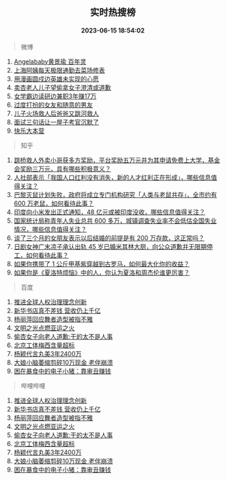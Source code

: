 <div align="center"><h2>实时热搜榜</h2><h4>2023-06-15 18:54:02</h4></div>

> 微博  

1. [Angelababy黄景瑜 百年灵](https://s.weibo.com/weibo?q=Angelababy%E9%BB%84%E6%99%AF%E7%91%9C%20%E7%99%BE%E5%B9%B4%E7%81%B5&t=31&band_rank=1&Refer=top)<br />
2. [上海阿姨每天极限通勤去菜场修表](https://s.weibo.com/weibo?q=%23%E4%B8%8A%E6%B5%B7%E9%98%BF%E5%A7%A8%E6%AF%8F%E5%A4%A9%E6%9E%81%E9%99%90%E9%80%9A%E5%8B%A4%E5%8E%BB%E8%8F%9C%E5%9C%BA%E4%BF%AE%E8%A1%A8%23&t=31&band_rank=2&Refer=top)<br />
3. [用漫画圆戍边英雄未实现的心愿](https://s.weibo.com/weibo?q=%23%E7%94%A8%E6%BC%AB%E7%94%BB%E5%9C%86%E6%88%8D%E8%BE%B9%E8%8B%B1%E9%9B%84%E6%9C%AA%E5%AE%9E%E7%8E%B0%E7%9A%84%E5%BF%83%E6%84%BF%23&t=31&band_rank=3&Refer=top)<br />
4. [卖杏老人儿子望偷拿女子澄清或道歉](https://s.weibo.com/weibo?q=%23%E5%8D%96%E6%9D%8F%E8%80%81%E4%BA%BA%E5%84%BF%E5%AD%90%E6%9C%9B%E5%81%B7%E6%8B%BF%E5%A5%B3%E5%AD%90%E6%BE%84%E6%B8%85%E6%88%96%E9%81%93%E6%AD%89%23&t=31&band_rank=4&Refer=top)<br />
5. [女学霸边读研边兼职3年赚17万](https://s.weibo.com/weibo?q=%23%E5%A5%B3%E5%AD%A6%E9%9C%B8%E8%BE%B9%E8%AF%BB%E7%A0%94%E8%BE%B9%E5%85%BC%E8%81%8C3%E5%B9%B4%E8%B5%9A17%E4%B8%87%23&t=31&band_rank=5&Refer=top)<br />
6. [过度打扮的女友和随意的男友](https://s.weibo.com/weibo?q=%E8%BF%87%E5%BA%A6%E6%89%93%E6%89%AE%E7%9A%84%E5%A5%B3%E5%8F%8B%E5%92%8C%E9%9A%8F%E6%84%8F%E7%9A%84%E7%94%B7%E5%8F%8B&t=31&band_rank=6&Refer=top)<br />
7. [儿子火场救人后爸爸又跳河救人](https://s.weibo.com/weibo?q=%23%E5%84%BF%E5%AD%90%E7%81%AB%E5%9C%BA%E6%95%91%E4%BA%BA%E5%90%8E%E7%88%B8%E7%88%B8%E5%8F%88%E8%B7%B3%E6%B2%B3%E6%95%91%E4%BA%BA%23&t=31&band_rank=7&Refer=top)<br />
8. [面试三句话让一屋子考官沉默了](https://s.weibo.com/weibo?q=%E9%9D%A2%E8%AF%95%E4%B8%89%E5%8F%A5%E8%AF%9D%E8%AE%A9%E4%B8%80%E5%B1%8B%E5%AD%90%E8%80%83%E5%AE%98%E6%B2%89%E9%BB%98%E4%BA%86&t=31&band_rank=8&Refer=top)<br />
9. [快乐大本营](https://s.weibo.com/weibo?q=%E5%BF%AB%E4%B9%90%E5%A4%A7%E6%9C%AC%E8%90%A5&t=31&band_rank=9&Refer=top)<br />

> 知乎  

1. [跳桥救人外卖小哥获多方奖励，平台奖励五万元并为其申请免费上大学，基金会奖励三万元，具有哪些积极意义？](https://www.zhihu.com/question/606578224)<br />
2. [人社部表示「我国人口红利没有消失，新的人才红利正在形成」，哪些信息值得关注？](https://www.zhihu.com/question/606658603)<br />
3. [巴黎灭鼠计划失败，政府将成立专门机构研究「人类与老鼠共存」，全市约有 600 万老鼠，如何看待此事？](https://www.zhihu.com/question/606715659)<br />
4. [印度向小米发出正式通知，48 亿元或被印度没收，哪些信息值得关注？](https://www.zhihu.com/question/606368662)<br />
5. [国家统计局称青年人失业总共 600 多万，城镇调查失业率不会低估全国失业情况，哪些信息值得关注？](https://www.zhihu.com/question/606734121)<br />
6. [谈了三个月的女朋友表示以后结婚的前提是有 200 万存款，这正常吗？](https://www.zhihu.com/question/606083432)<br />
7. [日剧女神广末凉子承认出轨 45 岁已婚米其林大厨，向公众道歉并无限期停工，如何看待此事？](https://www.zhihu.com/question/606579409)<br />
8. [如果你携带了 1 公斤甲基紫穿越到古罗马，如何最大化你的收益？](https://www.zhihu.com/question/605462076)<br />
9. [如果你是《夏洛特烦恼》中的人，你认为夏洛和周杰伦谁更厉害？](https://www.zhihu.com/question/604747717)<br />

> 百度  

1. [推进全球人权治理理念创新](https://www.baidu.com/s?wd=%E6%8E%A8%E8%BF%9B%E5%85%A8%E7%90%83%E4%BA%BA%E6%9D%83%E6%B2%BB%E7%90%86%E7%90%86%E5%BF%B5%E5%88%9B%E6%96%B0&sa=fyb_news&rsv_dl=fyb_news)<br />
2. [新华书店真不差钱 营收仍上千亿](https://www.baidu.com/s?wd=%E6%96%B0%E5%8D%8E%E4%B9%A6%E5%BA%97%E7%9C%9F%E4%B8%8D%E5%B7%AE%E9%92%B1+%E8%90%A5%E6%94%B6%E4%BB%8D%E4%B8%8A%E5%8D%83%E4%BA%BF&sa=fyb_news&rsv_dl=fyb_news)<br />
3. [杨丽萍回应舞者造型被指不雅](https://www.baidu.com/s?wd=%E6%9D%A8%E4%B8%BD%E8%90%8D%E5%9B%9E%E5%BA%94%E8%88%9E%E8%80%85%E9%80%A0%E5%9E%8B%E8%A2%AB%E6%8C%87%E4%B8%8D%E9%9B%85&sa=fyb_news&rsv_dl=fyb_news)<br />
4. [文明之光点燃亚运之火](https://www.baidu.com/s?wd=%E6%96%87%E6%98%8E%E4%B9%8B%E5%85%89%E7%82%B9%E7%87%83%E4%BA%9A%E8%BF%90%E4%B9%8B%E7%81%AB&sa=fyb_news&rsv_dl=fyb_news)<br />
5. [偷杏女子向老人道歉:干的太不是人事](https://www.baidu.com/s?wd=%E5%81%B7%E6%9D%8F%E5%A5%B3%E5%AD%90%E5%90%91%E8%80%81%E4%BA%BA%E9%81%93%E6%AD%89%3A%E5%B9%B2%E7%9A%84%E5%A4%AA%E4%B8%8D%E6%98%AF%E4%BA%BA%E4%BA%8B&sa=fyb_news&rsv_dl=fyb_news)<br />
6. [北京工体梅西含量超标](https://www.baidu.com/s?wd=%E5%8C%97%E4%BA%AC%E5%B7%A5%E4%BD%93%E6%A2%85%E8%A5%BF%E5%90%AB%E9%87%8F%E8%B6%85%E6%A0%87&sa=fyb_news&rsv_dl=fyb_news)<br />
7. [杨颖代言丸美3年2400万](https://www.baidu.com/s?wd=%E6%9D%A8%E9%A2%96%E4%BB%A3%E8%A8%80%E4%B8%B8%E7%BE%8E3%E5%B9%B42400%E4%B8%87&sa=fyb_news&rsv_dl=fyb_news)<br />
8. [大娘小脑萎缩剪碎10万现金 老伴崩溃](https://www.baidu.com/s?wd=%E5%A4%A7%E5%A8%98%E5%B0%8F%E8%84%91%E8%90%8E%E7%BC%A9%E5%89%AA%E7%A2%8E10%E4%B8%87%E7%8E%B0%E9%87%91+%E8%80%81%E4%BC%B4%E5%B4%A9%E6%BA%83&sa=fyb_news&rsv_dl=fyb_news)<br />
9. [困在暴食中的电子小猪：靠审丑赚钱](https://www.baidu.com/s?wd=%E5%9B%B0%E5%9C%A8%E6%9A%B4%E9%A3%9F%E4%B8%AD%E7%9A%84%E7%94%B5%E5%AD%90%E5%B0%8F%E7%8C%AA%EF%BC%9A%E9%9D%A0%E5%AE%A1%E4%B8%91%E8%B5%9A%E9%92%B1&sa=fyb_news&rsv_dl=fyb_news)<br />

> 哔哩哔哩  

1. [推进全球人权治理理念创新](https://www.baidu.com/s?wd=%E6%8E%A8%E8%BF%9B%E5%85%A8%E7%90%83%E4%BA%BA%E6%9D%83%E6%B2%BB%E7%90%86%E7%90%86%E5%BF%B5%E5%88%9B%E6%96%B0&sa=fyb_news&rsv_dl=fyb_news)<br />
2. [新华书店真不差钱 营收仍上千亿](https://www.baidu.com/s?wd=%E6%96%B0%E5%8D%8E%E4%B9%A6%E5%BA%97%E7%9C%9F%E4%B8%8D%E5%B7%AE%E9%92%B1+%E8%90%A5%E6%94%B6%E4%BB%8D%E4%B8%8A%E5%8D%83%E4%BA%BF&sa=fyb_news&rsv_dl=fyb_news)<br />
3. [杨丽萍回应舞者造型被指不雅](https://www.baidu.com/s?wd=%E6%9D%A8%E4%B8%BD%E8%90%8D%E5%9B%9E%E5%BA%94%E8%88%9E%E8%80%85%E9%80%A0%E5%9E%8B%E8%A2%AB%E6%8C%87%E4%B8%8D%E9%9B%85&sa=fyb_news&rsv_dl=fyb_news)<br />
4. [文明之光点燃亚运之火](https://www.baidu.com/s?wd=%E6%96%87%E6%98%8E%E4%B9%8B%E5%85%89%E7%82%B9%E7%87%83%E4%BA%9A%E8%BF%90%E4%B9%8B%E7%81%AB&sa=fyb_news&rsv_dl=fyb_news)<br />
5. [偷杏女子向老人道歉:干的太不是人事](https://www.baidu.com/s?wd=%E5%81%B7%E6%9D%8F%E5%A5%B3%E5%AD%90%E5%90%91%E8%80%81%E4%BA%BA%E9%81%93%E6%AD%89%3A%E5%B9%B2%E7%9A%84%E5%A4%AA%E4%B8%8D%E6%98%AF%E4%BA%BA%E4%BA%8B&sa=fyb_news&rsv_dl=fyb_news)<br />
6. [北京工体梅西含量超标](https://www.baidu.com/s?wd=%E5%8C%97%E4%BA%AC%E5%B7%A5%E4%BD%93%E6%A2%85%E8%A5%BF%E5%90%AB%E9%87%8F%E8%B6%85%E6%A0%87&sa=fyb_news&rsv_dl=fyb_news)<br />
7. [杨颖代言丸美3年2400万](https://www.baidu.com/s?wd=%E6%9D%A8%E9%A2%96%E4%BB%A3%E8%A8%80%E4%B8%B8%E7%BE%8E3%E5%B9%B42400%E4%B8%87&sa=fyb_news&rsv_dl=fyb_news)<br />
8. [大娘小脑萎缩剪碎10万现金 老伴崩溃](https://www.baidu.com/s?wd=%E5%A4%A7%E5%A8%98%E5%B0%8F%E8%84%91%E8%90%8E%E7%BC%A9%E5%89%AA%E7%A2%8E10%E4%B8%87%E7%8E%B0%E9%87%91+%E8%80%81%E4%BC%B4%E5%B4%A9%E6%BA%83&sa=fyb_news&rsv_dl=fyb_news)<br />
9. [困在暴食中的电子小猪：靠审丑赚钱](https://www.baidu.com/s?wd=%E5%9B%B0%E5%9C%A8%E6%9A%B4%E9%A3%9F%E4%B8%AD%E7%9A%84%E7%94%B5%E5%AD%90%E5%B0%8F%E7%8C%AA%EF%BC%9A%E9%9D%A0%E5%AE%A1%E4%B8%91%E8%B5%9A%E9%92%B1&sa=fyb_news&rsv_dl=fyb_news)<br />
